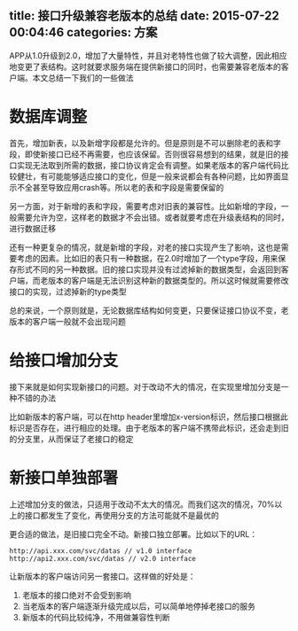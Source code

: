 title: 接口升级兼容老版本的总结
date: 2015-07-22 00:04:46
categories: 方案
---
APP从1.0升级到2.0，增加了大量特性，并且对老特性也做了较大调整，因此相应地变更了表结构。这时就要求服务端在提供新接口的同时，也需要兼容老版本的客户端。本文总结一下我们的一些做法
<!--more-->

# 数据库调整

首先，增加新表，以及新增字段都是允许的。但是原则是不可以删除老的表和字段，即使新接口已经不再需要，也应该保留。否则很容易想到的结果，就是旧的接口实现无法取到所需的数据，接口协议肯定会有调整。如果老版本的客户端代码比较健壮，有可能能够适应接口的变化，但是一般来说都会有各种问题，比如界面显示不全甚至导致应用crash等。所以老的表和字段是需要保留的

另一方面，对于新增的表和字段，需要考虑对旧表的兼容性。比如新增的字段，一般需要允许为空，这样老的数据才不会出错。或者就要考虑在升级表结构的同时，进行数据迁移

还有一种更复杂的情况，就是新增的字段，对老的接口实现产生了影响，这也是需要考虑的因素。比如旧的表只有一种数据，在2.0时增加了一个type字段，用来保存形式不同的另一种数据。旧的接口实现并没有过滤掉新的数据类型，会返回到客户端，而老版本的客户端是无法识别这种新的数据类型的。所以这时候就需要修改接口的实现，过滤掉新的type类型

总的来说，一个原则就是，无论数据库结构如何变更，只要保证接口协议不变，老版本的客户端一般就不会出现问题

# 给接口增加分支

接下来就是如何实现新接口的问题。对于改动不大的情况，在实现里增加分支是一种不错的办法

比如新版本的客户端，可以在http header里增加x-version标识，然后接口根据此标识是否存在，进行相应的处理。由于老版本的客户端不携带此标识，还会走到旧的分支里，从而保证了老接口的稳定

# 新接口单独部署

上述增加分支的做法，只适用于改动不太大的情况。而我们这次的情况，70%以上的接口都发生了变化，再使用分支的方法可能就不是最优的

更合适的做法，是旧接口完全不动。新接口独立部署。比如以下的URL：

```
http://api.xxx.com/svc/datas // v1.0 interface
http://api2.xxx.com/svc/datas // v2.0 interface
```

让新版本的客户端访问另一套接口。这样做的好处是：

1. 老版本的接口绝对不会受到影响
2. 当老版本的客户端逐渐升级完成以后，可以简单地停掉老接口的服务
3. 新版本的代码比较纯净，不用做兼容性判断